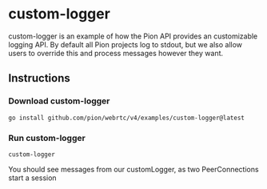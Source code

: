 # custom-logger
custom-logger is an example of how the Pion API provides an customizable
logging API. By default all Pion projects log to stdout, but we also allow
users to override this and process messages however they want.

## Instructions
### Download custom-logger
```
go install github.com/pion/webrtc/v4/examples/custom-logger@latest
```

### Run custom-logger
`custom-logger`


You should see messages from our customLogger, as two PeerConnections start a session
